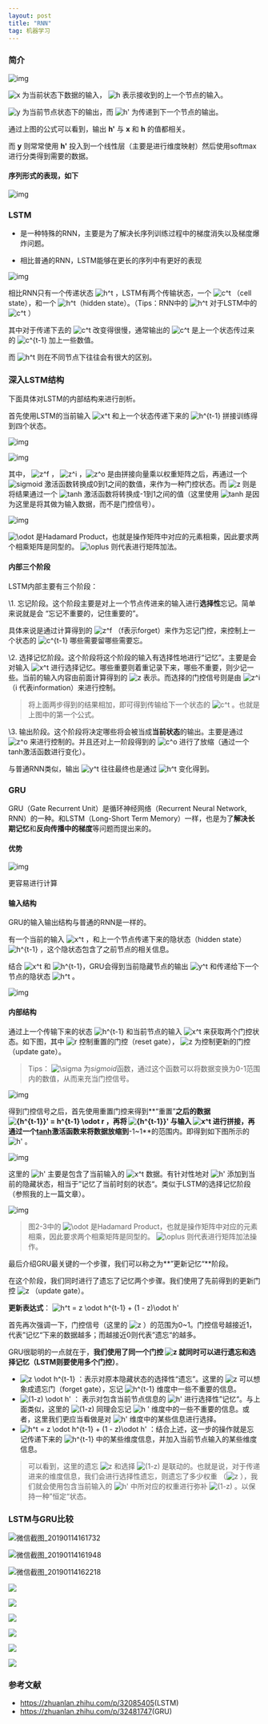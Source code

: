 ```yaml
---
layout: post
title: "RNN"
tag: 机器学习
---
```


### 简介

![img](https://pic4.zhimg.com/80/v2-f716c816d46792b867a6815c278f11cb_hd.jpg)

![x](https://www.zhihu.com/equation?tex=x) 为当前状态下数据的输入， ![h](https://www.zhihu.com/equation?tex=h) 表示接收到的上一个节点的输入。

![y](https://www.zhihu.com/equation?tex=y) 为当前节点状态下的输出，而 ![h'](https://www.zhihu.com/equation?tex=h%27) 为传递到下一个节点的输出。

通过上图的公式可以看到，输出 **h'** 与 **x** 和 **h** 的值都相关。

而 **y** 则常常使用 **h'** 投入到一个线性层（主要是进行维度映射）然后使用softmax进行分类得到需要的数据。

#### 序列形式的表现，如下

![img](https://pic2.zhimg.com/80/v2-71652d6a1eee9def631c18ea5e3c7605_hd.jpg)

### LSTM

- 是一种特殊的RNN，主要是为了解决长序列训练过程中的梯度消失以及梯度爆炸问题。

- 相比普通的RNN，LSTM能够在更长的序列中有更好的表现

![img](https://pic4.zhimg.com/80/v2-e4f9851cad426dfe4ab1c76209546827_hd.jpg)

相比RNN只有一个传递状态 ![h^t ](https://www.zhihu.com/equation?tex=h%5Et+) ，LSTM有两个传输状态，一个 ![c^t](https://www.zhihu.com/equation?tex=c%5Et) （cell state），和一个 ![h^t](https://www.zhihu.com/equation?tex=h%5Et)（hidden state）。（Tips：RNN中的 ![h^t](https://www.zhihu.com/equation?tex=h%5Et) 对于LSTM中的 ![c^t](https://www.zhihu.com/equation?tex=c%5Et) ）

其中对于传递下去的 ![c^t](https://www.zhihu.com/equation?tex=c%5Et) 改变得很慢，通常输出的 ![c^t](https://www.zhihu.com/equation?tex=c%5Et) 是上一个状态传过来的 ![c^{t-1}](https://www.zhihu.com/equation?tex=c%5E%7Bt-1%7D) 加上一些数值。

而 ![h^t](https://www.zhihu.com/equation?tex=h%5Et) 则在不同节点下往往会有很大的区别。

### 深入LSTM结构

下面具体对LSTM的内部结构来进行剖析。

首先使用LSTM的当前输入 ![x^t](https://www.zhihu.com/equation?tex=x%5Et) 和上一个状态传递下来的 ![h^{t-1}](https://www.zhihu.com/equation?tex=h%5E%7Bt-1%7D) 拼接训练得到四个状态。

![img](https://pic4.zhimg.com/80/v2-15c5eb554f843ec492579c6d87e1497b_hd.jpg)

![img](https://pic1.zhimg.com/80/v2-d044fd0087e1df5d2a1089b441db9970_hd.jpg)

其中， ![z^f ](https://www.zhihu.com/equation?tex=z%5Ef+) ， ![z^i](https://www.zhihu.com/equation?tex=z%5Ei) ，![z^o](https://www.zhihu.com/equation?tex=z%5Eo) 是由拼接向量乘以权重矩阵之后，再通过一个 ![sigmoid ](https://www.zhihu.com/equation?tex=sigmoid+) 激活函数转换成0到1之间的数值，来作为一种门控状态。而 ![z](https://www.zhihu.com/equation?tex=z) 则是将结果通过一个 ![tanh](https://www.zhihu.com/equation?tex=tanh) 激活函数将转换成-1到1之间的值（这里使用 ![tanh](https://www.zhihu.com/equation?tex=tanh) 是因为这里是将其做为输入数据，而不是门控信号）。

![img](https://pic2.zhimg.com/80/v2-556c74f0e025a47fea05dc0f76ea775d_hd.jpg)

![\odot](https://www.zhihu.com/equation?tex=%5Codot) 是Hadamard Product，也就是操作矩阵中对应的元素相乘，因此要求两个相乘矩阵是同型的。 ![\oplus](https://www.zhihu.com/equation?tex=%5Coplus) 则代表进行矩阵加法。

#### 内部三个阶段

LSTM内部主要有三个阶段：

\1. 忘记阶段。这个阶段主要是对上一个节点传进来的输入进行**选择性**忘记。简单来说就是会 “忘记不重要的，记住重要的”。

具体来说是通过计算得到的 ![z^f](https://www.zhihu.com/equation?tex=z%5Ef) （f表示forget）来作为忘记门控，来控制上一个状态的 ![c^{t-1}](https://www.zhihu.com/equation?tex=c%5E%7Bt-1%7D) 哪些需要留哪些需要忘。

\2. 选择记忆阶段。这个阶段将这个阶段的输入有选择性地进行“记忆”。主要是会对输入 ![x^t](https://www.zhihu.com/equation?tex=x%5Et) 进行选择记忆。哪些重要则着重记录下来，哪些不重要，则少记一些。当前的输入内容由前面计算得到的 ![z ](https://www.zhihu.com/equation?tex=z+) 表示。而选择的门控信号则是由 ![z^i](https://www.zhihu.com/equation?tex=z%5Ei) （i 代表information）来进行控制。

> 将上面两步得到的结果相加，即可得到传输给下一个状态的 ![c^t](https://www.zhihu.com/equation?tex=c%5Et) 。也就是上图中的第一个公式。

\3. 输出阶段。这个阶段将决定哪些将会被当成**当前状态**的输出。主要是通过 ![z^o](https://www.zhihu.com/equation?tex=z%5Eo) 来进行控制的。并且还对上一阶段得到的 ![c^o](https://www.zhihu.com/equation?tex=c%5Eo) 进行了放缩（通过一个tanh激活函数进行变化）。

与普通RNN类似，输出 ![y^t](https://www.zhihu.com/equation?tex=y%5Et) 往往最终也是通过 ![h^t](https://www.zhihu.com/equation?tex=h%5Et) 变化得到。

### GRU

GRU（Gate Recurrent Unit）是循环神经网络（Recurrent Neural Network, RNN）的一种。和LSTM（Long-Short Term Memory）一样，也是为了**解决长期记忆**和**反向传播中的梯度**等问题而提出来的。

#### 优势

![img](https://pic4.zhimg.com/80/v2-a8424cd80eae1b7d312991692decbe8b_hd.jpg)

更容易进行计算

#### 输入结构

GRU的输入输出结构与普通的RNN是一样的。

有一个当前的输入 ![x^t](https://www.zhihu.com/equation?tex=x%5Et) ，和上一个节点传递下来的隐状态（hidden state） ![h^{t-1}](https://www.zhihu.com/equation?tex=h%5E%7Bt-1%7D) ，这个隐状态包含了之前节点的相关信息。

结合 ![x^t ](https://www.zhihu.com/equation?tex=x%5Et+) 和 ![h^{t-1}](https://www.zhihu.com/equation?tex=h%5E%7Bt-1%7D)，GRU会得到当前隐藏节点的输出 ![y^t ](https://www.zhihu.com/equation?tex=y%5Et+) 和传递给下一个节点的隐状态 ![h^t](https://www.zhihu.com/equation?tex=h%5Et) 。

![img](https://pic2.zhimg.com/80/v2-49244046a83e30ef2383b94644bf0f31_hd.jpg)

#### 内部结构

通过上一个传输下来的状态 ![h^{t-1}](https://www.zhihu.com/equation?tex=h%5E%7Bt-1%7D) 和当前节点的输入 ![x^t](https://www.zhihu.com/equation?tex=x%5Et) 来获取两个门控状态。如下图，其中 ![r ](https://www.zhihu.com/equation?tex=r+) 控制重置的门控（reset gate）， ![z](https://www.zhihu.com/equation?tex=z) 为控制更新的门控（update gate）。

> Tips： ![\sigma](https://www.zhihu.com/equation?tex=%5Csigma) 为*sigmoid*函数，通过这个函数可以将数据变换为0-1范围内的数值，从而来充当门控信号。

![img](https://pic3.zhimg.com/80/v2-7fff5d817530dada1b279c7279d73b8a_hd.jpg)

得到门控信号之后，首先使用重置门控来得到**“重置”**之后的数据 ![{h^{t-1}}' = h^{t-1} \odot r ](https://www.zhihu.com/equation?tex=%7Bh%5E%7Bt-1%7D%7D%27+%3D+h%5E%7Bt-1%7D+%5Codot+r+) ，再将 ![{h^{t-1}}'](https://www.zhihu.com/equation?tex=%7Bh%5E%7Bt-1%7D%7D%27) 与输入 ![x^t ](https://www.zhihu.com/equation?tex=x%5Et+) 进行拼接，再通过一个[tanh](http://link.zhihu.com/?target=https%3A//baike.baidu.com/item/tanh)激活函数来将数据放缩到**-1~1**的范围内。即得到如下图所示的 ![h'](https://www.zhihu.com/equation?tex=h%27) 。

![img](https://pic4.zhimg.com/80/v2-390781506bbebbef799f1a12acd7865b_hd.jpg)

这里的 ![h' ](https://www.zhihu.com/equation?tex=h%27+) 主要是包含了当前输入的 ![x^t](https://www.zhihu.com/equation?tex=x%5Et) 数据。有针对性地对 ![h'](https://www.zhihu.com/equation?tex=h%27) 添加到当前的隐藏状态，相当于”记忆了当前时刻的状态“。类似于LSTM的选择记忆阶段（参照我的上一篇文章）。

![img](https://pic1.zhimg.com/80/v2-8134a00c243153bfd9fd2bcbe0844e9c_hd.jpg)

> 图2-3中的 ![\odot](https://www.zhihu.com/equation?tex=%5Codot) 是Hadamard Product，也就是操作矩阵中对应的元素相乘，因此要求两个相乘矩阵是同型的。 ![\oplus](https://www.zhihu.com/equation?tex=%5Coplus) 则代表进行矩阵加法操作。

最后介绍GRU最关键的一个步骤，我们可以称之为**”更新记忆“**阶段。

在这个阶段，我们同时进行了遗忘了记忆两个步骤。我们使用了先前得到的更新门控 ![z](https://www.zhihu.com/equation?tex=z) （update gate）。

**更新表达式**： ![h^t = z \odot h^{t-1} + (1 - z)\odot h'](https://www.zhihu.com/equation?tex=h%5Et+%3D+z+%5Codot+h%5E%7Bt-1%7D+%2B+%281+-+z%29%5Codot+h%27)

首先再次强调一下，门控信号（这里的 ![z](https://www.zhihu.com/equation?tex=z) ）的范围为0~1。门控信号越接近1，代表”记忆“下来的数据越多；而越接近0则代表”遗忘“的越多。



GRU很聪明的一点就在于，**我们使用了同一个门控 ![z](https://www.zhihu.com/equation?tex=z) 就同时可以进行遗忘和选择记忆（LSTM则要使用多个门控）**。

- ![z \odot h^{t-1}](https://www.zhihu.com/equation?tex=z+%5Codot+h%5E%7Bt-1%7D) ：表示对原本隐藏状态的选择性“遗忘”。这里的 ![z](https://www.zhihu.com/equation?tex=z) 可以想象成遗忘门（forget gate），忘记 ![h^{t-1}](https://www.zhihu.com/equation?tex=h%5E%7Bt-1%7D) 维度中一些不重要的信息。
- ![(1-z) \odot h'](https://www.zhihu.com/equation?tex=%281-z%29+%5Codot+h%27) ： 表示对包含当前节点信息的 ![h'](https://www.zhihu.com/equation?tex=h%27) 进行选择性”记忆“。与上面类似，这里的 ![(1-z)](https://www.zhihu.com/equation?tex=%281-z%29) 同理会忘记 ![h '](https://www.zhihu.com/equation?tex=h+%27) 维度中的一些不重要的信息。或者，这里我们更应当看做是对 ![h' ](https://www.zhihu.com/equation?tex=h%27+) 维度中的某些信息进行选择。
- ![h^t = z \odot h^{t-1} + (1 - z)\odot h'](https://www.zhihu.com/equation?tex=h%5Et+%3D+z+%5Codot+h%5E%7Bt-1%7D+%2B+%281+-+z%29%5Codot+h%27) ：结合上述，这一步的操作就是忘记传递下来的 ![h^{t-1} ](https://www.zhihu.com/equation?tex=h%5E%7Bt-1%7D+) 中的某些维度信息，并加入当前节点输入的某些维度信息。

> 可以看到，这里的遗忘 ![z](https://www.zhihu.com/equation?tex=z) 和选择 ![(1-z)](https://www.zhihu.com/equation?tex=%281-z%29) 是联动的。也就是说，对于传递进来的维度信息，我们会进行选择性遗忘，则遗忘了多少权重 （![z](https://www.zhihu.com/equation?tex=z) ），我们就会使用包含当前输入的 ![h'](https://www.zhihu.com/equation?tex=h%27) 中所对应的权重进行弥补 ![(1-z)](https://www.zhihu.com/equation?tex=%281-z%29) 。以保持一种”恒定“状态。



### LSTM与GRU比较

![微信截图_20190114161732](../yaolinxia.github.io/img/微信截图_20190114161732.png)



![微信截图_20190114161948](../yaolinxia.github.io/img/微信截图_20190114161948.png)

![微信截图_20190114162218](../yaolinxia.github.io/img/微信截图_20190114162218.png)



![](../yaolinxia.github.io/img/微信截图_20190114162230.png)

![](../yaolinxia.github.io/img/微信截图_20190114162341.png)

![](../yaolinxia.github.io/img/微信截图_20190114162616.png)



![](../yaolinxia.github.io/img/微信截图_20190114162742.png)

![](../yaolinxia.github.io/img/微信截图_20190114163014.png)

![](../yaolinxia.github.io/img/微信截图_20190114163311.png)









### 参考文献

- <https://zhuanlan.zhihu.com/p/32085405>(LSTM)
- <https://zhuanlan.zhihu.com/p/32481747>(GRU)